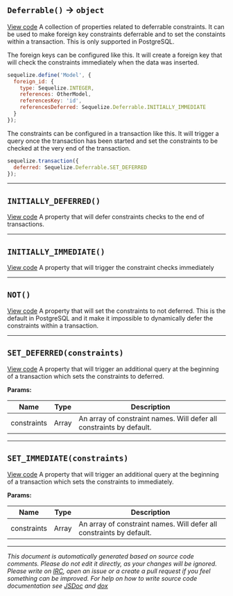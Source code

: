 <a name="deferrable"></a>
## `Deferrable()` -> `object`
[View code](https://github.com/sequelize/sequelize/blob/8cacc120955e369f681e589f78b986bf8dc36463/lib/deferrable.js#L37)
A collection of properties related to deferrable constraints. It can be used to
make foreign key constraints deferrable and to set the constaints within a
transaction. This is only supported in PostgreSQL.

The foreign keys can be configured like this. It will create a foreign key
that will check the constraints immediately when the data was inserted.

```js
sequelize.define('Model', {
  foreign_id: {
    type: Sequelize.INTEGER,
    references: OtherModel,
    referencesKey: 'id',
    referencesDeferred: Sequelize.Deferrable.INITIALLY_IMMEDIATE
  }
});
```

The constraints can be configured in a transaction like this. It will
trigger a query once the transaction has been started and set the constraints
to be checked at the very end of the transaction.

```js
sequelize.transaction({
  deferred: Sequelize.Deferrable.SET_DEFERRED
});
```


***

<a name="initially_deferred"></a>
## `INITIALLY_DEFERRED()`
[View code](https://github.com/sequelize/sequelize/blob/8cacc120955e369f681e589f78b986bf8dc36463/lib/deferrable.js#L57)
A property that will defer constraints checks to the end of transactions.


***

<a name="initially_immediate"></a>
## `INITIALLY_IMMEDIATE()`
[View code](https://github.com/sequelize/sequelize/blob/8cacc120955e369f681e589f78b986bf8dc36463/lib/deferrable.js#L74)
A property that will trigger the constraint checks immediately


***

<a name="not"></a>
## `NOT()`
[View code](https://github.com/sequelize/sequelize/blob/8cacc120955e369f681e589f78b986bf8dc36463/lib/deferrable.js#L93)
A property that will set the constraints to not deferred. This is
the default in PostgreSQL and it make it impossible to dynamically
defer the constraints within a transaction.


***

<a name="set_deferred"></a>
## `SET_DEFERRED(constraints)`
[View code](https://github.com/sequelize/sequelize/blob/8cacc120955e369f681e589f78b986bf8dc36463/lib/deferrable.js#L112)
A property that will trigger an additional query at the beginning of a
transaction which sets the constraints to deferred.


**Params:**

| Name | Type | Description |
| ---- | ---- | ----------- |
| constraints | Array | An array of constraint names. Will defer all constraints by default. |


***

<a name="set_immediate"></a>
## `SET_IMMEDIATE(constraints)`
[View code](https://github.com/sequelize/sequelize/blob/8cacc120955e369f681e589f78b986bf8dc36463/lib/deferrable.js#L133)
A property that will trigger an additional query at the beginning of a
transaction which sets the constraints to immediately.


**Params:**

| Name | Type | Description |
| ---- | ---- | ----------- |
| constraints | Array | An array of constraint names. Will defer all constraints by default. |


***

_This document is automatically generated based on source code comments. Please do not edit it directly, as your changes will be ignored. Please write on <a href="irc://irc.freenode.net/#sequelizejs">IRC</a>, open an issue or a create a pull request if you feel something can be improved. For help on how to write source code documentation see [JSDoc](http://usejsdoc.org) and [dox](https://github.com/tj/dox)_